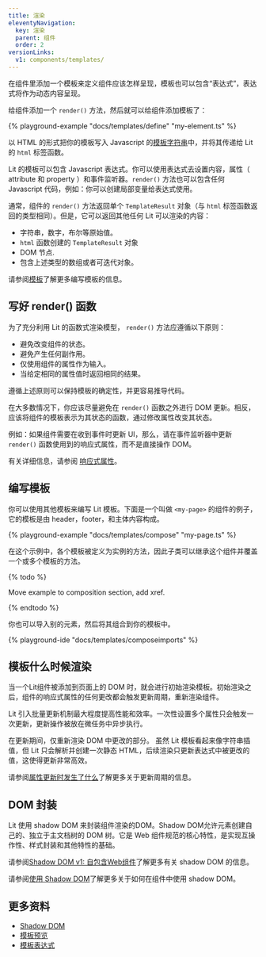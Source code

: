 ```yaml
---
title: 渲染
eleventyNavigation:
  key: 渲染
  parent: 组件
  order: 2
versionLinks:
  v1: components/templates/
---
```


在组件里添加一个模板来定义组件应该怎样呈现，模板也可以包含“表达式”，表达式将作为动态内容呈现。

给组件添加一个 `render()` 方法，然后就可以给组件添加模板了：

{% playground-example "docs/templates/define" "my-element.ts" %}

以 HTML 的形式把你的模板写入 Javascript 的[模板字符串](https://developer.mozilla.org/zh-CN/docs/Web/JavaScript/Reference/Template_literals)中，并将其传递给 Lit 的 `html` 标签函数。

Lit 的模板可以包含 Javascript 表达式。你可以使用表达式去设置内容，属性（ attribute 和 property ）和事件监听器。`render()` 方法也可以包含任何 Javascript 代码，例如：你可以创建局部变量给表达式使用。

通常，组件的 `render()` 方法返回单个 `TemplateResult` 对象（与 `html` 标签函数返回的类型相同）。但是，它可以返回其他任何 Lit 可以渲染的内容：

*   字符串，数字，布尔等原始值。
*   `html` 函数创建的 `TemplateResult` 对象
*   DOM 节点.
*   包含上述类型的数组或者可迭代对象。

请参阅[模板]({{baseurl}}/docs/templates/overview/)了解更多编写模板的信息。

## 写好 render() 函数

为了充分利用 Lit 的函数式渲染模型， `render()` 方法应遵循以下原则：

* 避免改变组件的状态。
* 避免产生任何副作用。
* 仅使用组件的属性作为输入。
* 当给定相同的属性值时返回相同的结果。

遵循上述原则可以保持模板的确定性，并更容易推导代码。

在大多数情况下，你应该尽量避免在 `render()` 函数之外进行 DOM 更新。相反，应该将组件的模板表示为其状态的函数，通过修改属性改变其状态。

例如：如果组件需要在收到事件时更新 UI，那么，请在事件监听器中更新 `render()` 函数使用到的响应式属性，而不是直接操作 DOM。

有关详细信息，请参阅 [响应式属性]({{baseurl}}/docs/components/properties/)。

## 编写模板

你可以使用其他模板来编写 Lit 模板。下面是一个叫做 `<my-page>` 的组件的例子，它的模板是由 header，footer，和主体内容构成。

{% playground-example "docs/templates/compose" "my-page.ts" %}

在这个示例中，各个模板被定义为实例的方法，因此子类可以继承这个组件并覆盖一个或多个模板的方法。

{% todo %}

Move example to composition section, add xref.

{% endtodo %}

你也可以导入别的元素，然后将其组合到你的模板中。

{% playground-ide "docs/templates/composeimports" %}


## 模板什么时候渲染

当一个Lit组件被添加到页面上的 DOM 时，就会进行初始渲染模板。初始渲染之后，组件的响应式属性的任何更改都会触发更新周期，重新渲染组件。

Lit 引入批量更新机制最大程度提高性能和效率。一次性设置多个属性只会触发一次更新，更新操作被放在微任务中异步执行。

在更新期间，仅重新渲染 DOM 中更改的部分。 虽然 Lit 模板看起来像字符串插值，但 Lit 只会解析并创建一次静态 HTML，后续渲染只更新表达式中被更改的值，这使得更新非常高效。

请参阅[属性更新时发生了什么]({{baseurl}}/docs/components/properties/#when-properties-change)了解更多关于更新周期的信息。

## DOM 封装

Lit 使用 shadow DOM 来封装组件渲染的DOM。Shadow DOM允许元素创建自己的、独立于主文档树的 DOM 树。它是 Web 组件规范的核心特性，是实现互操作性、样式封装和其他特性的基础。

请参阅[Shadow DOM v1: 自包含Web组件](https://developers.google.com/web/fundamentals/web-components/shadowdom)了解更多有关 shadow DOM 的信息。

请参阅[使用 Shadow DOM]({{baseurl}}/docs/components/shadow-dom/)了解更多关于如何在组件中使用 shadow DOM。

## 更多资料

* [Shadow DOM]({{baseurl}}/docs/components/shadow-dom/)
* [模板预览]({{baseurl}}/docs/templates/overview/)
* [模板表达式]({{baseurl}}/docs/templates/expressions/)


